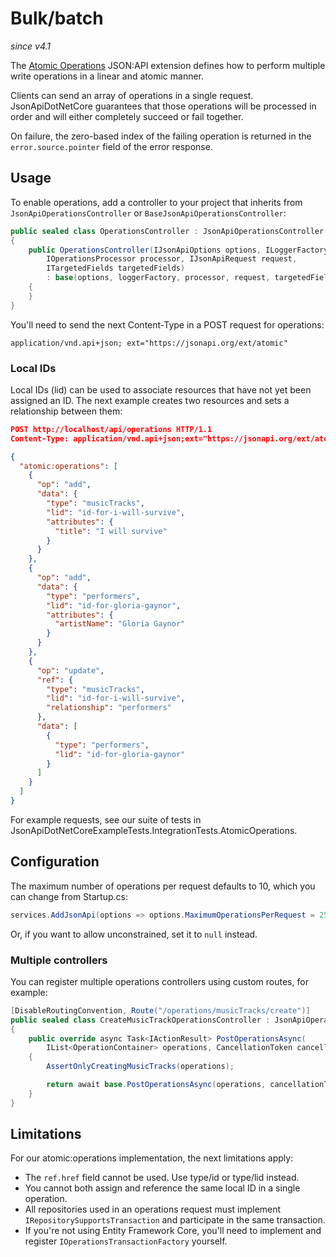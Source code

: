 # Bulk/batch

_since v4.1_

The [Atomic Operations](https://jsonapi.org/ext/atomic/) JSON:API extension defines
how to perform multiple write operations in a linear and atomic manner.

Clients can send an array of operations in a single request. JsonApiDotNetCore guarantees that those
operations will be processed in order and will either completely succeed or fail together.

On failure, the zero-based index of the failing operation is returned in the `error.source.pointer` field of the error response.

## Usage

To enable operations, add a controller to your project that inherits from `JsonApiOperationsController` or `BaseJsonApiOperationsController`:
```c#
public sealed class OperationsController : JsonApiOperationsController
{
    public OperationsController(IJsonApiOptions options, ILoggerFactory loggerFactory,
        IOperationsProcessor processor, IJsonApiRequest request,
        ITargetedFields targetedFields)
        : base(options, loggerFactory, processor, request, targetedFields)
    {
    }
}
```

You'll need to send the next Content-Type in a POST request for operations:
```
application/vnd.api+json; ext="https://jsonapi.org/ext/atomic"
```

### Local IDs

Local IDs (lid) can be used to associate resources that have not yet been assigned an ID.
The next example creates two resources and sets a relationship between them:

```json
POST http://localhost/api/operations HTTP/1.1
Content-Type: application/vnd.api+json;ext="https://jsonapi.org/ext/atomic"

{
  "atomic:operations": [
    {
      "op": "add",
      "data": {
        "type": "musicTracks",
        "lid": "id-for-i-will-survive",
        "attributes": {
          "title": "I will survive"
        }
      }
    },
    {
      "op": "add",
      "data": {
        "type": "performers",
        "lid": "id-for-gloria-gaynor",
        "attributes": {
          "artistName": "Gloria Gaynor"
        }
      }
    },
    {
      "op": "update",
      "ref": {
        "type": "musicTracks",
        "lid": "id-for-i-will-survive",
        "relationship": "performers"
      },
      "data": [
        {
          "type": "performers",
          "lid": "id-for-gloria-gaynor"
        }
      ]
    }
  ]
}
```

For example requests, see our suite of tests in JsonApiDotNetCoreExampleTests.IntegrationTests.AtomicOperations.

## Configuration

The maximum number of operations per request defaults to 10, which you can change from Startup.cs:
```c#
services.AddJsonApi(options => options.MaximumOperationsPerRequest = 250);
```
Or, if you want to allow unconstrained, set it to `null` instead.

### Multiple controllers

You can register multiple operations controllers using custom routes, for example:
```c#
[DisableRoutingConvention, Route("/operations/musicTracks/create")]
public sealed class CreateMusicTrackOperationsController : JsonApiOperationsController
{
    public override async Task<IActionResult> PostOperationsAsync(
        IList<OperationContainer> operations, CancellationToken cancellationToken)
    {
        AssertOnlyCreatingMusicTracks(operations);

        return await base.PostOperationsAsync(operations, cancellationToken);
    }
}
```

## Limitations

For our atomic:operations implementation, the next limitations apply:

- The `ref.href` field cannot be used. Use type/id or type/lid instead.
- You cannot both assign and reference the same local ID in a single operation.
- All repositories used in an operations request must implement `IRepositorySupportsTransaction` and participate in the same transaction.
- If you're not using Entity Framework Core, you'll need to implement and register `IOperationsTransactionFactory` yourself.
